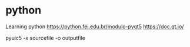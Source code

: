 # python
Learning python
https://python.fei.edu.br/modulo-pyqt5
https://doc.qt.io/


pyuic5 -x sourcefile -o  outputfile